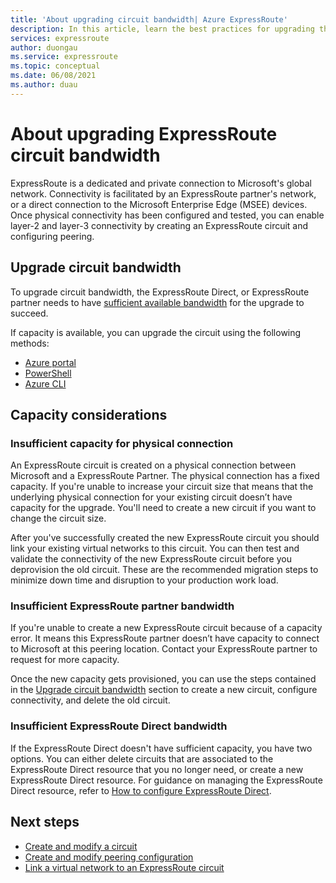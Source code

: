 ```yaml
---
title: 'About upgrading circuit bandwidth| Azure ExpressRoute'
description: In this article, learn the best practices for upgrading the ExpressRoute circuit bandwidth
services: expressroute
author: duongau
ms.service: expressroute
ms.topic: conceptual
ms.date: 06/08/2021
ms.author: duau
---
```


# About upgrading ExpressRoute circuit bandwidth

ExpressRoute is a dedicated and private connection to Microsoft's global network. Connectivity is facilitated by an ExpressRoute partner's network, or a direct connection to the Microsoft Enterprise Edge (MSEE) devices. Once physical connectivity has been configured and tested, you can enable layer-2 and layer-3 connectivity by creating an ExpressRoute circuit and configuring peering.

## <a name="upgrade"></a>Upgrade circuit bandwidth

To upgrade circuit bandwidth, the ExpressRoute Direct, or ExpressRoute partner needs to have [sufficient available bandwidth](#considerations) for the upgrade to succeed.

If capacity is available, you can upgrade the circuit using the following methods:

* [Azure portal](expressroute-howto-circuit-portal-resource-manager.md#modify)
* [PowerShell](expressroute-howto-circuit-arm.md#modify)
* [Azure CLI](howto-circuit-cli.md#modify)

## <a name="considerations"></a>Capacity considerations

### Insufficient capacity for physical connection

An ExpressRoute circuit is created on a physical connection between Microsoft and a ExpressRoute Partner. The physical connection has a fixed capacity. If you're unable to increase your circuit size that means that the underlying physical connection for your existing circuit doesn’t have capacity for the upgrade. You'll need to create a new circuit if you want to change the circuit size.

After you've successfully created the new ExpressRoute circuit you should link your existing virtual networks to this circuit. You can then test and validate the connectivity of the new ExpressRoute circuit before you deprovision the old circuit. These are the recommended migration steps to minimize down time and disruption to your production work load.

### <a name="bandwidth"></a>Insufficient ExpressRoute partner bandwidth

If you're unable to create a new ExpressRoute circuit because of a capacity error. It means this ExpressRoute partner doesn’t have capacity to connect to Microsoft at this peering location. Contact your ExpressRoute partner to request for more capacity.

Once the new capacity gets provisioned, you can use the steps contained in the [Upgrade circuit bandwidth](#upgrade) section to create a new circuit, configure connectivity, and delete the old circuit.


### <a name="bandwidth"></a>Insufficient ExpressRoute Direct bandwidth

If the ExpressRoute Direct doesn't have sufficient capacity, you have two options. You can either delete circuits that are associated to the ExpressRoute Direct resource that you no longer need, or create a new ExpressRoute Direct resource. For guidance on managing the ExpressRoute Direct resource, refer to [How to configure ExpressRoute Direct](how-to-expressroute-direct-portal.md).

## Next steps

* [Create and modify a circuit](expressroute-howto-circuit-portal-resource-manager.md)
* [Create and modify peering configuration](expressroute-howto-routing-portal-resource-manager.md)
* [Link a virtual network to an ExpressRoute circuit](expressroute-howto-linkvnet-portal-resource-manager.md)
